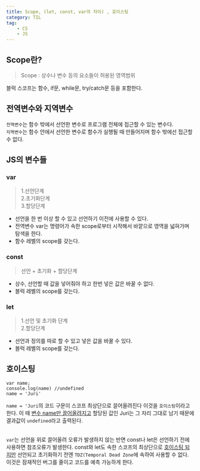 ```yaml
---
title: Scope, (let, const, var의 차이) , 호이스팅
category: TIL
tag: 
    - CS
    - JS
---
```

## Scope란?

> Scope : 상수나 변수 등의 요소들이 허용된 영역범위

블럭 스코프는 함수, if문, while문, try/catch문 등을 포함한다.

## 전역변수와 지역변수

`전역변수`는 함수 밖에서 선언한 변수로 프로그램 전체에 접근할 수 있는 변수다.<br>
`지역변수`는 함수 안에서 선언한 변수로 함수가 실행될 때 만들어지며 함수 밖에선 접근할 수 없다.

## JS의 변수들

### var

>1.선언단계<br>
>2.초기화단계<br>
>3.할당단계

- 선언을 한 번 이상 할 수 있고 선언하기 이전에 사용할 수 있다. 
- 전역변수 var는 명령어가 속한 scope로부터 시작해서 바깥으로 영역을 넓혀가며 탐색을 한다.
- 함수 레벨의 scope를 갖는다.

### const

>선언 + 초기화 + 할당단계

- 상수, 선언할 때 값을 넣어줘야 하고 한번 넣은 값은 바꿀 수 없다.
- 블럭 레벨의 scope를 갖는다.

### let

> 1.선언 및 초기화 단계<br>
> 2.할당단계

- 선언과 정의를 따로 할 수 있고 넣은 값을 바꿀 수 있다.
- 블럭 레벨의 scope를 갖는다.

## 호이스팅

```
var name;
console.log(name) //undefined
name = 'Juri'
```

`name = 'Juri`의 코드 구문이 스코프 최상단으로 끌어올려진다 이것을 `호이스팅`이라고 한다. 이 때 <u>변수 name만 끌어올려지고</u> 할당된 값인 Juri는 그 자리 그대로 남기 때문에 결과값이 `undefined`라고 출력된다.<br>
<br>

`var`는 선언을 위로 끌어올려 오류가 발생하지 않는 반면 const나 let은 선언하기 전에 사용하면 참조오류가 발생한다. const와 let도 속한 스코프의 최상단으로 <u>호이스팅 되지만</u> 선언되고 초기화하기 전엔 `TDZ(Temporal Dead Zone`에 속하여 사용할 수 없다. 이것은 잠재적인 버그를 줄이고 코드를 예측 가능하게 한다.




